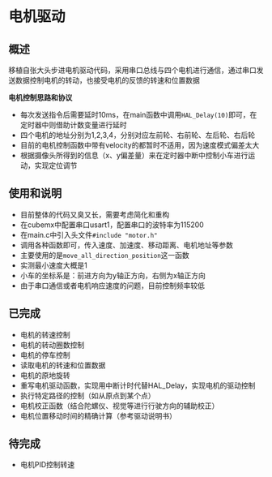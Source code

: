 # 电机驱动

## 概述
移植自张大头步进电机驱动代码，采用串口总线与四个电机进行通信，通过串口发送数据控制电机的转动，也接受电机的反馈的转速和位置数据

**电机控制思路和协议**
- 每次发送指令后需要延时10ms，在main函数中调用`HAL_Delay(10)`即可，在定时器中则借助计数变量进行延时
- 四个电机的地址分别为1,2,3,4，分别对应左前轮、右前轮、左后轮、右后轮
- 目前的电机控制函数中带有velocity的都暂时不适用，因为速度模式偏差太大
- 根据摄像头所得到的信息（x、y偏差量）来在定时器中断中控制小车进行运动，实现定位调节


## 使用和说明
- 目前整体的代码又臭又长，需要考虑简化和重构
- 在cubemx中配置串口usart1，配置串口的波特率为115200
- 在main.c中引入头文件`#include "motor.h"`
- 调用各种函数即可，传入速度、加速度、移动距离、电机地址等参数
- 主要使用的是`move_all_direction_position`这一函数
- 实测最小速度大概是1
- 小车的坐标系是：前进方向为y轴正方向，右侧为x轴正方向
- 由于串口通信或者电机响应速度的问题，目前控制频率较低

## 已完成
- 电机的转速控制
- 电机的转动圈数控制
- 电机的停车控制
- 读取电机的转速和位置数据
- 电机的原地旋转
- 重写电机驱动函数，实现用中断计时代替HAL_Delay，实现电机的驱动控制
- 执行特定路径的控制（如从原点到某个点）
- 电机校正函数（结合陀螺仪、视觉等进行行驶方向的辅助校正）
- 电机位置移动时间的精确计算（参考驱动说明书）

## 待完成
- 电机PID控制转速






